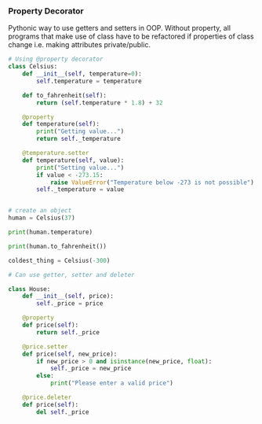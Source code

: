 ### Property Decorator

Pythonic way to use getters and setters in OOP. Without property, all programs that make use of class have to be refactored if properties of class change i.e. making attributes private/public.

```py
# Using @property decorator
class Celsius:
    def __init__(self, temperature=0):
        self.temperature = temperature

    def to_fahrenheit(self):
        return (self.temperature * 1.8) + 32

    @property
    def temperature(self):
        print("Getting value...")
        return self._temperature

    @temperature.setter
    def temperature(self, value):
        print("Setting value...")
        if value < -273.15:
            raise ValueError("Temperature below -273 is not possible")
        self._temperature = value


# create an object
human = Celsius(37)

print(human.temperature)

print(human.to_fahrenheit())

coldest_thing = Celsius(-300)
```

```py
# Can use getter, setter and deleter

class House:
	def __init__(self, price):
		self._price = price

	@property
	def price(self):
		return self._price

	@price.setter
	def price(self, new_price):
		if new_price > 0 and isinstance(new_price, float):
			self._price = new_price
		else:
			print("Please enter a valid price")

	@price.deleter
	def price(self):
		del self._price
```
